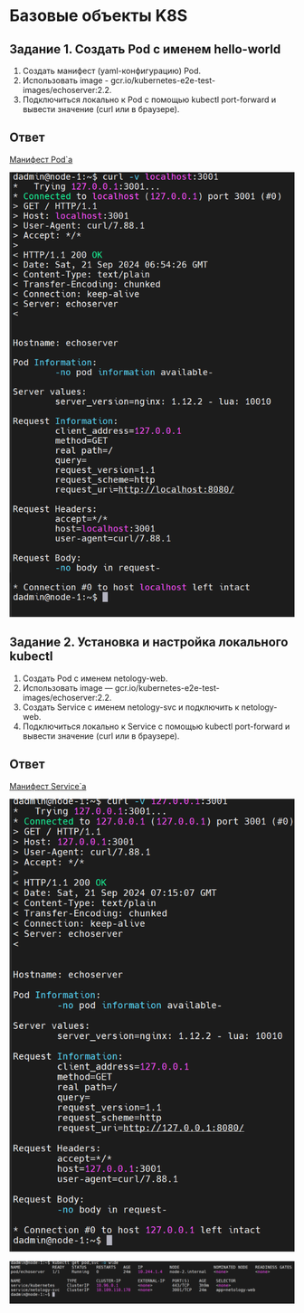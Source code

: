 # Базовые объекты K8S

## Задание 1. Создать Pod с именем hello-world

1. Создать манифест (yaml-конфигурацию) Pod.
2. Использовать image - gcr.io/kubernetes-e2e-test-images/echoserver:2.2.
3. Подключиться локально к Pod с помощью kubectl port-forward и вывести значение (curl или в браузере).

## Ответ 

[Манифест Pod`a](https://github.com/loginochka/kuber/blob/main/h-2/ex-pod.yml)

![curl до Pod](https://github.com/loginochka/kuber/blob/main/media/1_2_curl_pod.png)

## Задание 2. Установка и настройка локального kubectl

1. Создать Pod с именем netology-web.
2. Использовать image — gcr.io/kubernetes-e2e-test-images/echoserver:2.2.
3. Создать Service с именем netology-svc и подключить к netology-web.
4. Подключиться локально к Service с помощью kubectl port-forward и вывести значение (curl или в браузере).

## Ответ 

[Манифест Service`a](https://github.com/loginochka/kuber/blob/main/h-2/ex-service.yml)

![curl до Service](https://github.com/loginochka/kuber/blob/main/media/1_2_curl_svc.png)

![Результат работы](https://github.com/loginochka/kuber/blob/main/media/1_2_result.png)